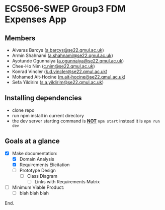# ECS506-SWEP Group3 FDM Expenses App

## Members
- Aivaras Barcys (a.barcys@se22.qmul.ac.uk)
- Armin Shahnami (a.shahnami@se22.qmul.ac.uk)
- Ayotunde Ogunnaiya (a.ogunnaiya@se22.qmul.ac.uk)
- Chee-Ho Nim (c.nim@se22.qmul.ac.uk)
- Konrad Vincler (k.d.vincler@se22.qmul.ac.uk)
- Mohamed Ait-Hocine (m.ait-hocine@se22.qmul.ac.uk)
- Sefa Yildirim (s.a.yildirim@se22.qmul.ac.uk)

## Installing dependencies
- clone repo
- run npm install in current directory
- the dev server starting command is <u>**NOT**</u> <code>npm start</code> instead it is <code>npm run dev</code>

## Goals at a glance
- [x] Make documentation:
  - [x] Domain Analysis
  - [x] Requirements Elicitation
  - [ ] Prototype Design
    - [ ] Class Diagram
      - [ ] Links with Requirements Matrix
- [ ] Minimum Viable Product:
  - [ ] blah blah blah

End.
